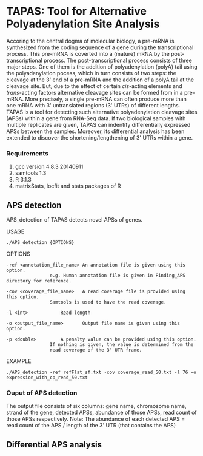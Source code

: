 # TAPAS: Tool for Alternative Polyadenylation Site Analysis

Accoring to the central dogma of molecular biology, a pre-mRNA is synthesized from the coding sequence of a gene during the transcriptional process. This pre-mRNA is coverted into a (mature) mRNA by the post-transcriptional process. The post-transcriptional process consists of three major steps. One of them is the addition of polyadenylation (polyA) tail using the polyadenylation pocess, which in turn consists of two steps: the cleavage at the 3' end of a pre-mRNA and the addition of a polyA tail at the cleavage site. But, due to the effect of certain *cis*-acting elements and *trans*-acting factors alternative cleavage sites can be formed from in a pre-mRNA. More precisely, a single pre-mRNA can often produce more than one mRNA with 3' untranslated regions (3' UTRs) of different lengths. TAPAS is a tool for detecting such alternative polyadenylation cleavage sites (APSs) within a gene from RNA-Seq data. If two biological samples with multiple replicates are given, TAPAS can indentify differentially expressed APSs between the samples. Moreover, its differential analysis has been extended to discover the shortening/lengthening of 3' UTRs within a gene.


### Requirements
1. gcc version 4.8.3 20140911
2. samtools 1.3
3. R 3.1.3
4. matrixStats, locfit and stats packages of R

## APS detection
APS_detection of TAPAS detects novel APSs of genes.

USAGE

	./APS_detection {OPTIONS}

OPTIONS

	-ref <annotation_file_name>	An annotation file is given using this option. 
					e.g. Human annotation file is given in Finding_APS directory for reference.

	-cov <coverage_file_name>	A read coverage file is provided using this option.
					Samtools is used to have the read coverage.

	-l <int>			Read length

	-o <output_file_name>		Output file name is given using this option.

	-p <double>			A penalty value can be provided using this option.
					If nothing is given, the value is determined from the 
					read coverage of the 3' UTR frame.

EXAMPLE

	./APS_detection -ref refFlat_sf.txt -cov coverage_read_50.txt -l 76 -o expression_with_cp_read_50.txt


### Ouput of APS detection
The output file consists of six columns: gene name, chromosome name, strand of the gene, detected APSs, abundance of those APSs, read count of those APSs respectively.
Note: The abundance of each detected APS = read count of the APS / length of the 3' UTR (that contains the APS)  

	
## Differential APS analysis
